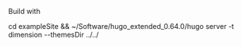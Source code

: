 

Build with

cd exampleSite && ~/Software/hugo_extended_0.64.0/hugo server -t dimension --themesDir ../../

